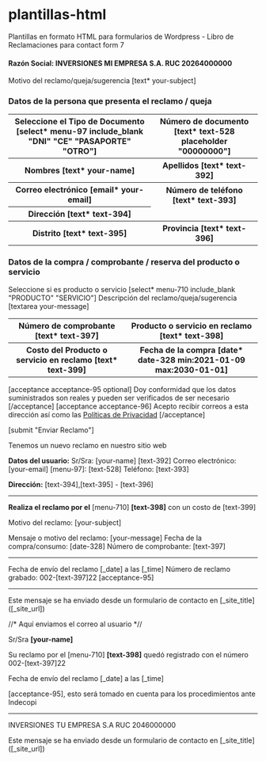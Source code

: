 # plantillas-html
Plantillas en formato HTML para formularios de Wordpress - Libro de Reclamaciones para contact form 7

<h4>Razón Social: INVERSIONES MI EMPRESA S.A. RUC 20264000000</h4>

<label> Motivo del reclamo/queja/sugerencia
    [text* your-subject] </label>

<h3>Datos de la persona que presenta el reclamo / queja</h3>

<table>
  <tr>
    <th style="vertical-align: middle;">
<label> Seleccione el Tipo de Documento
    [select* menu-97 include_blank "DNI" "CE" "PASAPORTE" "OTRO"] </label>
</th>
    <th style="vertical-align: middle;">
<label>Número de documento
[text* text-528 placeholder "00000000"]</label>

</th>
</tr>
<tr>
    <th style="vertical-align: middle;">
<label> Nombres
    [text* your-name] </label>
 </th>
  <th style="vertical-align: middle;">
<label> Apellidos
    [text* text-392] </label>
 </th>
</tr>
<tr>
   <th style="vertical-align: middle;">
<label> Correo electrónico
    [email* your-email] </label>
</th>
    <th style="vertical-align: middle;">
<label> Número de teléfono
[text* text-393]</label>
</th>
</tr>

<tr>
   <th style="vertical-align: middle;">
<label> Dirección
[text* text-394]</label>
</th>
</tr>
<tr>
    <th style="vertical-align: middle;">
<label> Distrito
[text* text-395]</label>
</th>
 <th style="vertical-align: middle;">
<label> Provincia
[text* text-396]</label>
</th>
</tr>
</table>
<h3>Datos de la compra / comprobante / reserva del producto o servicio</h3>

<label> Seleccione si es producto o servicio
[select* menu-710 include_blank "PRODUCTO" "SERVICIO"]</label>
<label> Descripción del reclamo/queja/sugerencia
    [textarea your-message] </label>

<table>
  <tr>
   <th style="vertical-align: middle;">
<label> Número de comprobante
[text* text-397]</label>
</th>
    <th style="vertical-align: middle;">
<label> Producto o servicio en reclamo
[text* text-398]</label>
</th>
</tr>
    <th style="vertical-align: middle;">
<label> Costo del Producto o servicio en reclamo
[text* text-399]</label>
</th>
    <th style="vertical-align: middle;">
<label> Fecha de la compra
[date* date-328 min:2021-01-09 max:2030-01-01]</label>
</th>
</tr>
</table>

[acceptance acceptance-95 optional] Doy conformidad que los datos suministrados son reales y pueden ser verificados de ser necesario [/acceptance]
[acceptance acceptance-96] Acepto recibir correos a esta dirección así como las <a href="#">Políticas de Privacidad</a> [/acceptance]

[submit "Enviar Reclamo"]

Tenemos un nuevo reclamo en nuestro sitio web

<b>Datos del usuario:</b>
   Sr/Sra: [your-name] [text-392]
   Correo electrónico: [your-email]
   [menu-97]: [text-528]
   Teléfono: [text-393]

<b>Dirección:</b> [text-394],[text-395] - [text-396]
____________________________________

<b>Realiza el reclamo por el</b> [menu-710] <b>[text-398]</b> con un costo de [text-399]

Motivo del reclamo: [your-subject]

Mensaje o motivo del reclamo: [your-message]
Fecha de la compra/consumo: [date-328]
Número de comprobante: [text-397]

_____________________________________

Fecha de envío del reclamo [_date] a las [_time]
Número de reclamo grabado: 002-[text-397]22
[acceptance-95]
_____________________________________

Este mensaje se ha enviado desde un formulario de contacto en [_site_title] ([_site_url])


//* Aquí enviamos el correo al usuario *//

Sr/Sra <b>[your-name]</b>

Su reclamo por el</b> [menu-710] <b>[text-398]</b> quedó registrado con el número 002-[text-397]22

Fecha de envío del reclamo [_date] a las [_time]

[acceptance-95], esto será tomado en cuenta para los procedimientos ante Indecopi
_______________________________________

INVERSIONES TU EMPRESA S.A RUC 2046000000

Este mensaje se ha enviado desde un formulario de contacto en [_site_title] ([_site_url])
